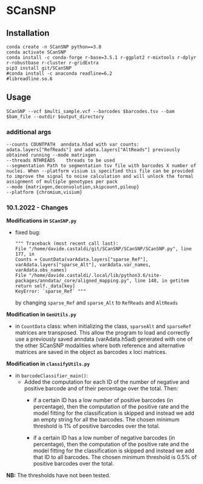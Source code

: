 # SCanSNP

## __Installation__

    conda create -n SCanSNP python==3.8
    conda activate SCanSNP
    conda install -c conda-forge r-base=3.5.1 r-ggplot2 r-mixtools r-dplyr r-robustbase r-cluster r-gridExtra 
    pip3 install git/SCanSNP
    #conda install -c anaconda readline=6.2
    #libreadline.so.6

## __Usage__

    SCanSNP --vcf $multi_sample.vcf --barcodes $barcodes.tsv --bam $bam_file --outdir $output_directory
    
### __additional args__


    --counts COUNTPATH  anndata.h5ad with var counts: adata.layers["RefReads"] and adata.layers["AltReads"] previously obtained running --mode matrixgen
    --threads NTHREADS    threads to be used
    --segmentation Path to segmentation tsv file with barcodes X number of nuclei. When --platform visium is specified this file can be provided to improve the signal to noise calculation and will unlock the formal assignment of multiple genotypes per pack
    --mode {matrixgen,deconvolution,skipcount,pileup}
    --platform {chromium,visium}


### 10.1.2022 - Changes

**Modifications in `SCanSNP.py`**

- fixed bug:

	```{python3}
	""" Traceback (most recent call last):
	File "/home/davide.castaldi/git/SCanSNP/SCanSNP/SCanSNP.py", line 177, in
	Counts = CountData(varAdata.layers["sparse_Ref"], varAdata.layers["sparse_Alt"], varAdata.var_names, varAdata.obs_names)
	File "/home/davide.castaldi/.local/lib/python3.6/site-packages/anndata/_core/aligned_mapping.py", line 148, in getitem
	return self._data[key]
	KeyError: `sparse_Ref` """
	```

	by changing `sparse_Ref` and `sparse_Alt` to `RefReads` and `AltReads`

**Modification in `GenUtils.py`**

- in `CountData` class: when initializing the class, `sparseAlt` and `sparseRef` matrices are transposed. This allow the program to load and correctly use a previously saved anndata (varAdata.h5ad) generated with one of the other SCanSNP modalities where both reference and alternative matrices are saved in the object as barcodes x loci matrices.

**Modification in `classifyUtils.py`**

- in `barcodeClassifier_main()`:
	* Added the computation for each ID of the number of negative and positive barcode and of their percentage over the total. Then:
		* if a certain ID has a low number of positive barcodes (in percentage), then the computation of the positive rate and the model fitting for the classification is skipped and instead we add an empty string for all the barcodes. The chosen minimum threshold is 1% of positive barcodes over the total.

		* if a certain ID has a low number of negative barcodes (in percentage), then the computation of the positive rate and the model fitting for the classification is skipped and instead we add that ID to all barcodes. The chosen minimum threshold is 0.5% of positive barcodes over the total.    

__NB:__ The thresholds have not been tested.
